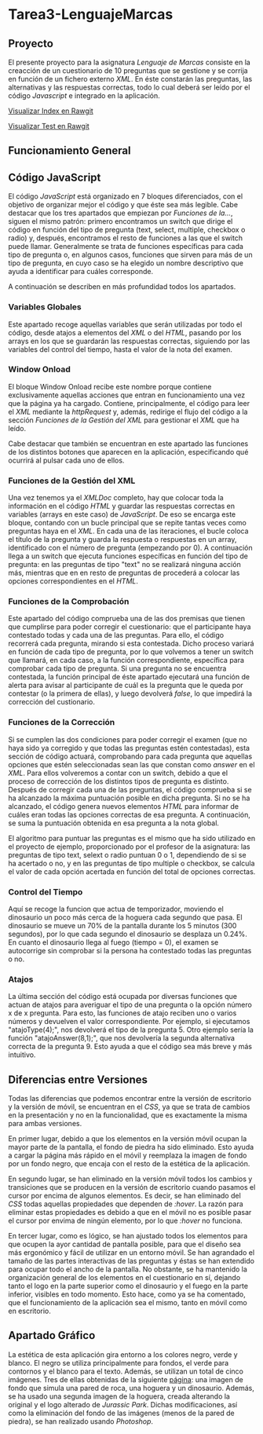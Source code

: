 # Tarea3-LenguajeMarcas
## Proyecto
El presente proyecto para la asignatura *Lenguaje de Marcas* consiste en la creacción de un cuestionario de 10 preguntas que se gestione y se corrija en función de un fichero externo *XML*. En éste constarán las preguntas, las alternativas y las respuestas correctas, todo lo cual deberá ser leído por el código *Javascript* e integrado en la aplicación.

[Visualizar Index en Rawgit](https://rawgit.com/shamshir/Tarea3-LenguajeMarcas/master/index.html)

[Visualizar Test en Rawgit](https://rawgit.com/shamshir/Tarea3-LenguajeMarcas/master/test.html)

## Funcionamiento General
## Código JavaScript
El código *JavaScript* está organizado en 7 bloques diferenciados, con el objetivo de organizar mejor el código y que éste sea más legible. Cabe destacar que los tres apartados que empiezan por *Funciones de la...*, siguen el mismo patrón: primero encontramos un switch que dirige el código en función del tipo de pregunta (text, select, multiple, checkbox o radio) y, después, encontramos el resto de funciones a las que el switch puede llamar. Generalmente se trata de funciones específicas para cada tipo de pregunta o, en algunos casos, funciones que sirven para más de un tipo de pregunta, en cuyo caso se ha elegido un nombre descriptivo que ayuda a identificar para cuáles corresponde.

A continuación se describen en más profundidad todos los apartados.
### Variables Globales
Este apartado recoge aquellas variables que serán utilizadas por todo el código, desde atajos a elementos del *XML* o del *HTML*, pasando por los arrays en los que se guardarán las respuestas correctas, siguiendo por las variables del control del tiempo, hasta el valor de la nota del examen.
### Window Onload
El bloque Window Onload recibe este nombre porque contiene exclusivamente aquellas acciones que entran en funcionamiento una vez que la página ya ha cargado. Contiene, principalmente, el código para leer el *XML* mediante la *httpRequest* y, además, redirige el flujo del código a la sección *Funciones de la Gestión del XML* para gestionar el *XML* que ha leído.

Cabe destacar que también se encuentran en este apartado las funciones de los distintos botones que aparecen en la aplicación, especificando qué ocurrirá al pulsar cada uno de ellos.
### Funciones de la Gestión del XML
Una vez tenemos ya el *XMLDoc* completo, hay que colocar toda la información en el código *HTML* y guardar las respuestas correctas en variables (arrays en este caso) de *JavaScript*. De eso se encarga este bloque, contando con un bucle principal que se repite tantas veces como preguntas haya en el *XML*. En cada una de las iteraciones, el bucle coloca el título de la pregunta y guarda la respuesta o respuestas en un array, identificado con el número de pregunta (empezando por 0). A continuación llega a un switch que ejecuta funciones específicas en función del tipo de pregunta: en las preguntas de tipo "text" no se realizará ninguna acción más, mientras que en en resto de preguntas de procederá a colocar las opciones correspondientes en el *HTML*.
### Funciones de la Comprobación
Este apartado del código comprueba una de las dos premisas que tienen que cumplirse para poder corregir el cuestionario: que el participante haya contestado todas y cada una de las preguntas. Para ello, el código recorrerá cada pregunta, mirando si esta contestada. Dicho proceso variará en función de cada tipo de pregunta, por lo que volvemos a tener un switch que llamará, en cada caso, a la función correspondiente, específica para comprobar cada tipo de pregunta. Si una pregunta no se encuentra contestada, la función principal de éste apartado ejecutará una función de alerta para avisar al participante de cuál es la pregunta que le queda por contestar (o la primera de ellas), y luego devolverá *false*, lo que impedirá la corrección del custionario.
### Funciones de la Corrección
Si se cumplen las dos condiciones para poder corregir el examen (que no haya sido ya corregido y que todas las preguntas estén contestadas), esta sección de código actuará, comprobando para cada pregunta que aquellas opciones que estén seleccionadas sean las que constan como *answer* en el *XML*. Para ellos volveremos a contar con un switch, debido a que el proceso de corrección de los distintos tipos de pregunta es distinto. Después de corregir cada una de las preguntas, el código comprueba si se ha alcanzado la máxima puntuación posible en dicha pregunta. Si no se ha alcanzado, el código genera nuevos elementos *HTML* para informar de cuáles eran todas las opciones correctas de esa pregunta. A continuación, se suma la puntuación obtenida en esa pregunta a la nota global.

El algoritmo para puntuar las preguntas es el mismo que ha sido utilizado en el proyecto de ejemplo, proporcionado por el profesor de la asignatura: las preguntas de tipo text, selext o radio puntuan 0 o 1, dependiendo de si se ha acertado o no, y en las preguntas de tipo multiple o checkbox, se calcula el valor de cada opción acertada en función del total de opciones correctas.
### Control del Tiempo
Aquí se recoge la funcion que actua de temporizador, moviendo el dinosaurio un poco más cerca de la hoguera cada segundo que pasa. El dinosaurio se mueve un 70% de la pantalla durante los 5 minutos (300 segundos), por lo que cada segundo el dinosaurio se desplaza un 0.24%. En cuanto el dinosaurio llega al fuego (tiempo = 0), el examen se autocorrige sin comprobar si la persona ha contestado todas las preguntas o no.
### Atajos
La última sección del código está ocupada por diversas funciones que actuan de atajos para averiguar el tipo de una pregunta o la opción número x de x pregunta. Para esto, las funciones de atajo reciben uno o varios números y devuelven el valor correspondiente. Por ejemplo, si ejecutamos "atajoType(4);", nos devolverá el tipo de la pregunta 5. Otro ejemplo sería la función "atajoAnswer(8,1);", que nos devolvería la segunda alternativa correcta de la pregunta 9. Esto ayuda a que el código sea más breve y más intuitivo.
## Diferencias entre Versiones
Todas las diferencias que podemos encontrar entre la versión de escritorio y la versión de móvil, se encuentran en el *CSS*, ya que se trata de cambios en la presentación y no en la funcionalidad, que es exactamente la misma para ambas versiones.

En primer lugar, debido a que los elementos en la versión móvil ocupan la mayor parte de la pantalla, el fondo de piedra ha sido eliminado. Esto ayuda a cargar la página más rápido en el móvil y reemplaza la imagen de fondo por un fondo negro, que encaja con el resto de la estética de la aplicación.

En segundo lugar, se han eliminado en la versión móvil todos los cambios y transiciones que se producen en la versión de escritorio cuando pasamos el cursor por encima de algunos elementos. Es decir, se han eliminado del *CSS* todas aquellas propiedades que dependen de *:hover*. La razón para eliminar estas propiedades es debido a que en el móvil no es posible pasar el cursor por envima de ningún elemento, por lo que *:hover* no funciona.

En tercer lugar, como es lógico, se han ajustado todos los elementos para que ocupen la ayor cantidad de pantalla posible, para que el diseño sea más ergonómico y fácil de utilizar en un entorno móvil. Se han agrandado el tamaño de las partes interactivas de las preguntas y éstas se han extendido para ocupar todo el ancho de la pantalla. No obstante, se ha mantenido la organización general de los elementos en el cuestionario en sí, dejando tanto el logo en la parte superior como el dinosaurio y el fuego en la parte inferior, visibles en todo momento. Esto hace, como ya se ha comentado, que el funcionamiento de la aplicación sea el mismo, tanto en móvil como en escritorio.
## Apartado Gráfico
La estética de esta aplicación gira entorno a los colores negro, verde y blanco. El negro se utiliza principalmente para fondos, el verde para contornos y el blanco para el texto. Además, se utilizan un total de cinco imágenes. Tres de ellas obtenidas de la siguiente [página](https://www.vecteezy.com/free-vector/prehistoric): una imagen de fondo que simula una pared de roca, una hoguera y un dinosaurio. Además, se ha usado una segunda imagen de la hoguera, creada alterando la original y el logo alterado de *Jurassic Park*. Dichas modificaciones, así como la eliminación del fondo de las imágenes (menos de la pared de piedra), se han realizado usando *Photoshop*.
